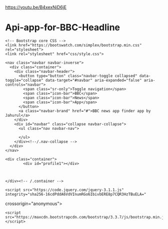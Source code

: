 https://youtu.be/B4xexNiD6jE

# Api-app-for-BBC-Headline
<!DOCTYPE html>
<html lang="en">
  <head>
    <meta charset="utf-8">
    <meta http-equiv="X-UA-Compatible" content="IE=edge">
    <meta name="viewport" content="width=device-width, initial-scale=1">
    <title>BBC latest -news</title>

    <!-- Bootstrap core CSS -->
    <link href="https://bootswatch.com/simplex/bootstrap.min.css" rel="stylesheet">
    <link rel="stylesheet" href="css/style.css">
  </head>

  <body>

    <nav class="navbar navbar-inverse">
      <div class="container">
        <div class="navbar-header">
          <button type="button" class="navbar-toggle collapsed" data-toggle="collapse" data-target="#navbar" aria-expanded="false" aria-controls="navbar">
            <span class="sr-only">Toggle navigation</span>
            <span class="icon-bar">BBC</span>
            <span class="icon-bar">News</span>
            <span class="icon-bar">App</span>
          </button>
          <a class="navbar-brand" href="#">BBC news app finder app by Jahurul</a>
        </div>
        <div id="navbar" class="collapse navbar-collapse">
          <ul class="nav navbar-nav">

          </ul>
        </div><!--/.nav-collapse -->
      </div>
    </nav>

    <div class="container">
            <div id="profile1"></div>
      
   

    </div><!-- /.container -->

    <script src="https://code.jquery.com/jquery-3.1.1.js" integrity="sha256-16cdPddA6VdVInumRGo6IbivbERE8p7CQR3HzTBuELA="
  crossorigin="anonymous"></script>
  
    <script src="https://maxcdn.bootstrapcdn.com/bootstrap/3.3.7/js/bootstrap.min.js"></script>
   <!-- <script src="js/main.js"></script>-->
   <script>
$(document).ready(function(){
   // $("#Search").keyup(function(e){
//var num=e.target.value;
//console.log(num);
$.ajax({
     url:'https://newsapi.org/v1/articles?source=bbc-news&sortBy=top&apiKey=92638b5c190a49319ed6e391cff00cfb',
    }).done(function(data){
       console.log(data);
    for(var i=0;i<data.articles.length;i++){
       $('#profile1').append(`
          <p> <img src="${data.articles[i].urlToImage}"></p>
           <br/>
           <a href="http://www.bbc.com/news/world" <h3 class="panel-title">Title:${data.articles[i].title}</h3></a>
            
            <br/>
            <h3 class="panel-title">Author:${data.articles[i].author}</h3>
             
            <h3 class="panel-title">Description:${data.articles[i].description}</h3>
             <br/>
           `);
       }
      });    
     
    });
     </script>
  </body>
</html>
